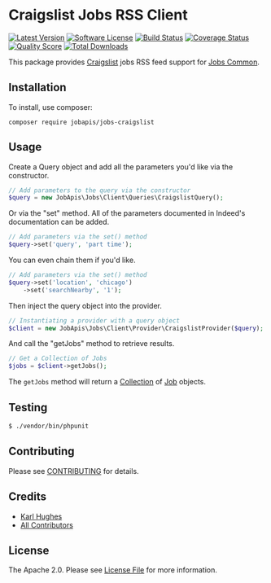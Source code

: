 # Craigslist Jobs RSS Client

[![Latest Version](https://img.shields.io/github/release/jobapis/jobs-craigslist.svg?style=flat-square)](https://github.com/jobapis/jobs-craigslist/releases)
[![Software License](https://img.shields.io/badge/license-APACHE%202.0-brightgreen.svg?style=flat-square)](LICENSE.md)
[![Build Status](https://img.shields.io/travis/jobapis/jobs-craigslist/master.svg?style=flat-square&1)](https://travis-ci.org/jobapis/jobs-craigslist)
[![Coverage Status](https://img.shields.io/scrutinizer/coverage/g/jobapis/jobs-craigslist.svg?style=flat-square)](https://scrutinizer-ci.com/g/jobapis/jobs-craigslist/code-structure)
[![Quality Score](https://img.shields.io/scrutinizer/g/jobapis/jobs-craigslist.svg?style=flat-square)](https://scrutinizer-ci.com/g/jobapis/jobs-craigslist)
[![Total Downloads](https://img.shields.io/packagist/dt/jobapis/jobs-craigslist.svg?style=flat-square)](https://packagist.org/packages/jobapis/jobs-craigslist)

This package provides [Craigslist](http://www.craigslist.org/about/sites) jobs RSS feed support for [Jobs Common](https://github.com/jobapis/jobs-common).

## Installation

To install, use composer:

```
composer require jobapis/jobs-craigslist
```

## Usage
Create a Query object and add all the parameters you'd like via the constructor.
 
```php
// Add parameters to the query via the constructor
$query = new JobApis\Jobs\Client\Queries\CraigslistQuery();
```

Or via the "set" method. All of the parameters documented in Indeed's documentation can be added.

```php
// Add parameters via the set() method
$query->set('query', 'part time');
```

You can even chain them if you'd like.

```php
// Add parameters via the set() method
$query->set('location', 'chicago')
    ->set('searchNearby', '1');
```
 
Then inject the query object into the provider.

```php
// Instantiating a provider with a query object
$client = new JobApis\Jobs\Client\Provider\CraigslistProvider($query);
```

And call the "getJobs" method to retrieve results.

```php
// Get a Collection of Jobs
$jobs = $client->getJobs();
```

The `getJobs` method will return a [Collection](https://github.com/jobapis/jobs-common/blob/master/src/Collection.php) of [Job](https://github.com/jobapis/jobs-common/blob/master/src/Job.php) objects.

## Testing

``` bash
$ ./vendor/bin/phpunit
```

## Contributing

Please see [CONTRIBUTING](https://github.com/jobapis/jobs-craigslist/blob/master/CONTRIBUTING.md) for details.


## Credits

- [Karl Hughes](https://github.com/karllhughes)
- [All Contributors](https://github.com/jobapis/jobs-craigslist/contributors)


## License

The Apache 2.0. Please see [License File](https://github.com/jobapis/jobs-craigslist/blob/master/LICENSE) for more information.
